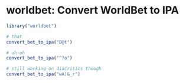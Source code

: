 <!-- README.md is generated from README.Rmd. Please edit that file -->
worldbet: Convert WorldBet to IPA
=================================

``` r
library("worldbet")

# that
convert_bet_to_ipa("D@t")

# uh-oh
convert_bet_to_ipa("^?o")

# still working on diacritics though
convert_bet_to_ipa("wA)&_r")
```
